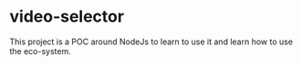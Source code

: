 # video-selector
This project is a POC around NodeJs to learn to use it and learn how to use the eco-system.
